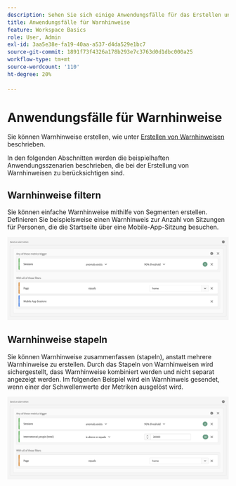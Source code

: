 ```yaml
---
description: Sehen Sie sich einige Anwendungsfälle für das Erstellen und Verwalten von Warnhinweisen an.
title: Anwendungsfälle für Warnhinweise
feature: Workspace Basics
role: User, Admin
exl-id: 3aa5e38e-fa19-40aa-a537-d4da529e1bc7
source-git-commit: 1891f73f4326a178b293e7c3763d0d1dbc000a25
workflow-type: tm+mt
source-wordcount: '110'
ht-degree: 20%

---
```


# Anwendungsfälle für Warnhinweise

Sie können Warnhinweise erstellen, wie unter [Erstellen von Warnhinweisen](/help/components/c-intelligent-alerts/alert-builder.md) beschrieben.

In den folgenden Abschnitten werden die beispielhaften Anwendungsszenarien beschrieben, die bei der Erstellung von Warnhinweisen zu berücksichtigen sind.

## Warnhinweise filtern

Sie können einfache Warnhinweise mithilfe von Segmenten erstellen. Definieren Sie beispielsweise einen Warnhinweis zur Anzahl von Sitzungen für Personen, die die Startseite über eine Mobile-App-Sitzung besuchen.


![](assets/alerts-example1.png)



## Warnhinweise stapeln

Sie können Warnhinweise zusammenfassen (stapeln), anstatt mehrere Warnhinweise zu erstellen. Durch das Stapeln von Warnhinweisen wird sichergestellt, dass Warnhinweise kombiniert werden und nicht separat angezeigt werden. Im folgenden Beispiel wird ein Warnhinweis gesendet, wenn einer der Schwellenwerte der Metriken ausgelöst wird.

![](assets/alerts-example2.png)
